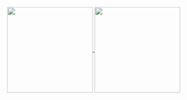 <a href="https://github.com/ewd3v/ewd3v">
  <img height=200 align="center" src="https://github-readme-stats-umber-three-80.vercel.app/api?username=ewd3v&show_icons=true&theme=transparent" />
</a>
<a href="https://github.com/ewd3v/ewd3v">
  <img height=200 align="center" src="https://github-readme-stats-umber-three-80.vercel.app/api/top-langs/?username=ewd3v&layout=donut&theme=transparent" />
</a>
